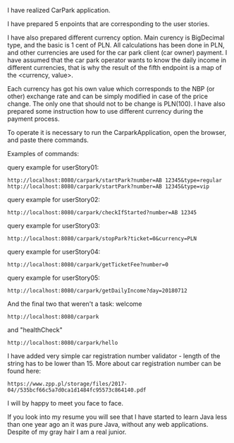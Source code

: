 I have realized CarPark application.

I have prepared 5 enpoints that are corresponding to the user stories.

I have also prepared different currency option. Main curency is BigDecimal type,
 and the basic is 1 cent of PLN. All calculations has been done in PLN, 
 and other currencies are used for the car park client (car owner) payment.
I have assumed that the car park operator wants to know the daily income 
in different currencies, that is why the result of the fifth endpoint is a map
of the <currency, value>.

Each currency has got his own value which corresponds to the NBP (or other) 
exchange rate and can be simply modified in case of the price change. 
The only one that should not  to be change is PLN(100). 
I have also prepared some instruction how to use  different currency during the payment process.  

To operate it is necessary to run the CarparkApplication, open the browser,
and paste there commands.

Examples of commands:

 query example for userStory01:
 ```
 http://localhost:8080/carpark/startPark?number=AB 12345&type=regular
 http://localhost:8080/carpark/startPark?number=AB 12345&type=vip
 ```
 query example for userStory02:
 ```
 http://localhost:8080/carpark/checkIfStarted?number=AB 12345
 ```
 query example for userStory03:
 ```
 http://localhost:8080/carpark/stopPark?ticket=0&currency=PLN
 ```
 query example for userStory04:
 ```
http://localhost:8080/carpark/getTicketFee?number=0
 ```
 query example for userStory05:
 ```
 http://localhost:8080/carpark/getDailyIncome?day=20180712
 ```
And the final two that weren't a task:
welcome
```
http://localhost:8080/carpark
```
and "healthCheck"
```
http://localhost:8080/carpark/hello
```

I have added very simple car registration number validator - length of the string
has to be lower than 15. More about car registration number can be found here: 
```
https://www.zpp.pl/storage/files/2017-04//535bcf66c5a7d0ca1d1484fc95573c864140.pdf
```
I will by happy to meet you face to face.

If you look into my resume you will see that I have started to learn Java 
less than one year ago an it was pure Java, without any web applications.
Despite of my gray hair I am a real junior.   